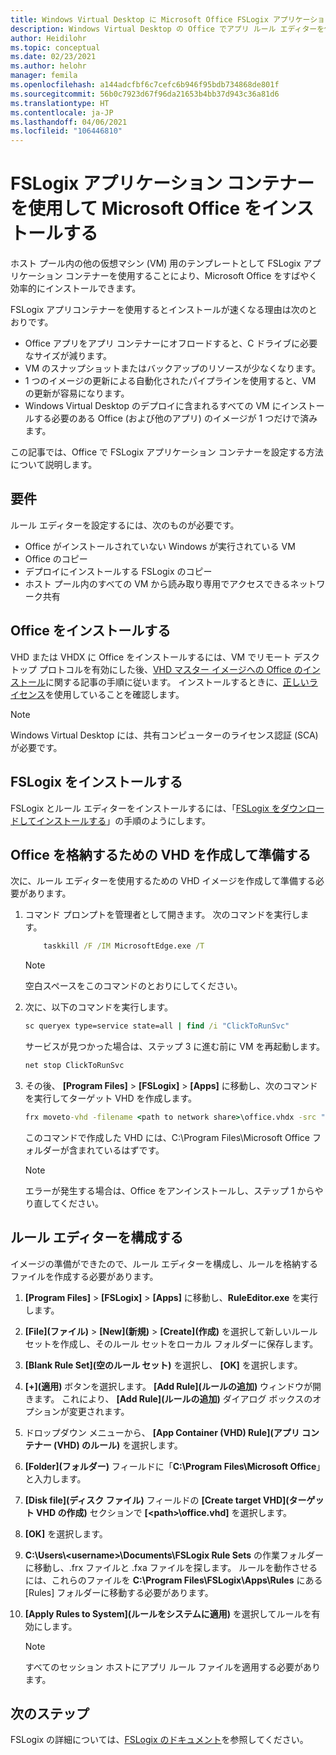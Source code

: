 ```yaml
---
title: Windows Virtual Desktop に Microsoft Office FSLogix アプリケーション コンテナーをインストールする - Azure
description: Windows Virtual Desktop の Office でアプリ ルール エディターを使用して FSLogix アプリケーション コンテナーを作成する方法。
author: Heidilohr
ms.topic: conceptual
ms.date: 02/23/2021
ms.author: helohr
manager: femila
ms.openlocfilehash: a144adcfbf6c7cefc6b946f95bdb734868de801f
ms.sourcegitcommit: 56b0c7923d67f96da21653b4bb37d943c36a81d6
ms.translationtype: HT
ms.contentlocale: ja-JP
ms.lasthandoff: 04/06/2021
ms.locfileid: "106446810"
---
```

# <a name="install-microsoft-office-using-fslogix-application-containers"></a>FSLogix アプリケーション コンテナーを使用して Microsoft Office をインストールする

ホスト プール内の他の仮想マシン (VM) 用のテンプレートとして FSLogix アプリケーション コンテナーを使用することにより、Microsoft Office をすばやく効率的にインストールできます。

FSLogix アプリコンテナーを使用するとインストールが速くなる理由は次のとおりです。

- Office アプリをアプリ コンテナーにオフロードすると、C ドライブに必要なサイズが減ります。
- VM のスナップショットまたはバックアップのリソースが少なくなります。
- 1 つのイメージの更新による自動化されたパイプラインを使用すると、VM の更新が容易になります。
- Windows Virtual Desktop のデプロイに含まれるすべての VM にインストールする必要のある Office (および他のアプリ) のイメージが 1 つだけで済みます。

この記事では、Office で FSLogix アプリケーション コンテナーを設定する方法について説明します。

## <a name="requirements"></a>要件

ルール エディターを設定するには、次のものが必要です。

- Office がインストールされていない Windows が実行されている VM
- Office のコピー
- デプロイにインストールする FSLogix のコピー
- ホスト プール内のすべての VM から読み取り専用でアクセスできるネットワーク共有

## <a name="install-office"></a>Office をインストールする

VHD または VHDX に Office をインストールするには、VM でリモート デスクトップ プロトコルを有効にした後、[VHD マスター イメージへの Office のインストール](install-office-on-wvd-master-image.md)に関する記事の手順に従います。 インストールするときに、[正しいライセンス](overview.md#requirements)を使用していることを確認します。

>[!NOTE]
>Windows Virtual Desktop には、共有コンピューターのライセンス認証 (SCA) が必要です。

## <a name="install-fslogix"></a>FSLogix をインストールする

FSLogix とルール エディターをインストールするには、「[FSLogix をダウンロードしてインストールする](/fslogix/install-ht)」の手順のようにします。

## <a name="create-and-prepare-a-vhd-to-store-office"></a>Office を格納するための VHD を作成して準備する

次に、ルール エディターを使用するための VHD イメージを作成して準備する必要があります。

1. コマンド プロンプトを管理者として開きます。 次のコマンドを実行します。

    ```cmd
        taskkill /F /IM MicrosoftEdge.exe /T
    ```

    >[!NOTE]
    > 空白スペースをこのコマンドのとおりにしてください。

2. 次に、以下のコマンドを実行します。

    ```cmd
    sc queryex type=service state=all | find /i "ClickToRunSvc"
    ```
    
   サービスが見つかった場合は、ステップ 3 に進む前に VM を再起動します。

    ```cmd
    net stop ClickToRunSvc
    ```

3. その後、 **[Program Files]**  >  **[FSLogix]**  >  **[Apps]** に移動し、次のコマンドを実行してターゲット VHD を作成します。

    ```cmd
    frx moveto-vhd -filename <path to network share>\office.vhdx -src "C:\Program Files\Microsoft Office" -size-mbs 5000 
    ```

    このコマンドで作成した VHD には、C:\\Program Files\\Microsoft Office フォルダーが含まれているはずです。

    >[!NOTE]
    >エラーが発生する場合は、Office をアンインストールし、ステップ 1 からやり直してください。

## <a name="configure-the-rule-editor"></a>ルール エディターを構成する

イメージの準備ができたので、ルール エディターを構成し、ルールを格納するファイルを作成する必要があります。

1. **[Program Files]**  >  **[FSLogix]**  >  **[Apps]** に移動し、**RuleEditor.exe** を実行します。

2. **[File]\(ファイル\)**  >  **[New]\(新規\)**  >  **[Create]\(作成\)** を選択して新しいルール セットを作成し、そのルール セットをローカル フォルダーに保存します。

3. **[Blank Rule Set]\(空のルール セット\)** を選択し、 **[OK]** を選択します。

4. **[+]\(適用\)** ボタンを選択します。 **[Add Rule]\(ルールの追加\)** ウィンドウが開きます。 これにより、 **[Add Rule]\(ルールの追加\)** ダイアログ ボックスのオプションが変更されます。

5. ドロップダウン メニューから、 **[App Container (VHD) Rule]\(アプリ コンテナー (VHD) のルール\)** を選択します。

6. **[Folder]\(フォルダー\)** フィールドに「**C:\\Program Files\\Microsoft Office**」と入力します。

7. **[Disk file]\(ディスク ファイル\)** フィールドの **[Create target VHD]\(ターゲット VHD の作成\)** セクションで **[\<path\>\\office.vhd]** を選択します。

8. **[OK]** を選択します。

9. **C:\\Users\\\<username\>\\Documents\\FSLogix Rule Sets** の作業フォルダーに移動し、.frx ファイルと .fxa ファイルを探します。 ルールを動作させるには、これらのファイルを **C:\\Program Files\\FSLogix\\Apps\\Rules** にある [Rules] フォルダーに移動する必要があります。

10. **[Apply Rules to System]\(ルールをシステムに適用\)** を選択してルールを有効にします。

     >[!NOTE]
     > すべてのセッション ホストにアプリ ルール ファイルを適用する必要があります。

## <a name="next-steps"></a>次のステップ

FSLogix の詳細については、[FSLogix のドキュメント](/fslogix/)を参照してください。